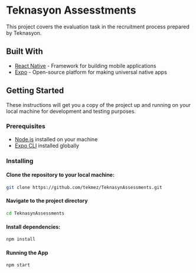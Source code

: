 # Teknasyon Assesstments

This project covers the evaluation task in the recruitment process prepared by Teknasyon.

## Built With
- [React Native](https://reactnative.dev/) - Framework for building mobile applications
- [Expo](https://docs.expo.dev/) - Open-source platform for making universal native apps

## Getting Started

These instructions will get you a copy of the project up and running on your local machine for development and testing purposes.

### Prerequisites

- [Node.js](https://nodejs.org/) installed on your machine
- [Expo CLI](https://docs.expo.dev/get-started/installation/) installed globally

### Installing

#### Clone the repository to your local machine:
```bash
git clone https://github.com/tekmez/TeknasynAssessments.git
```
#### Navigate to the project directory
```bash
cd TeknasynAssessments
```
#### Install dependencies:
```bash
npm install
```
#### Running the App
```bash
npm start
```
